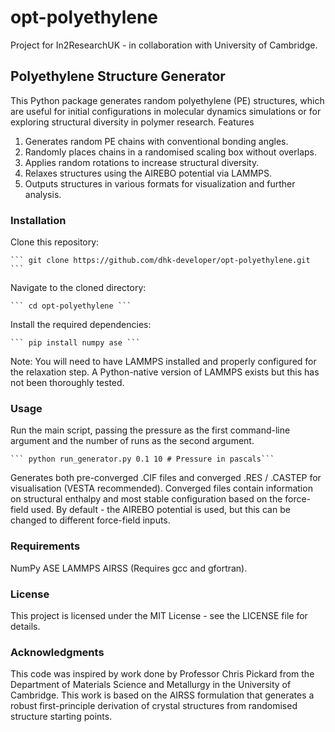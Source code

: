 # opt-polyethylene
  Project for In2ResearchUK - in collaboration with University of Cambridge.


## Polyethylene Structure Generator

This Python package generates random polyethylene (PE) structures, which are useful for initial configurations in molecular dynamics simulations or for exploring structural diversity in polymer research.
Features

  1. Generates random PE chains with conventional bonding angles.
  2. Randomly places chains in a randomised scaling box without overlaps.
  3. Applies random rotations to increase structural diversity.
  4. Relaxes structures using the AIREBO potential via LAMMPS.
  5. Outputs structures in various formats for visualization and further analysis.

### Installation

  Clone this repository:
    
    ``` git clone https://github.com/dhk-developer/opt-polyethylene.git ```

  Navigate to the cloned directory:
    
    ``` cd opt-polyethylene ```

  Install the required dependencies:
    
    ``` pip install numpy ase ```

  Note: You will need to have LAMMPS installed and properly configured for the relaxation step. A Python-native version of LAMMPS exists but this has not been thoroughly tested.

### Usage

  Run the main script, passing the pressure as the first command-line argument and the number of runs as the second argument. 
    
    ``` python run_generator.py 0.1 10 # Pressure in pascals``` 

  Generates both pre-converged .CIF files and converged .RES / .CASTEP for visualisation (VESTA recommended). Converged files contain information on structural enthalpy and most stable configuration based on the force-field 
  used. By default - the AIREBO potential is used, but this can be changed to different force-field inputs.

### Requirements

  NumPy
  ASE
  LAMMPS
  AIRSS (Requires gcc and gfortran).

### License

  This project is licensed under the MIT License - see the LICENSE file for details.

### Acknowledgments
  
  This code was inspired by work done by Professor Chris Pickard from the Department of Materials Science and Metallurgy in the University of Cambridge. This work is based on the AIRSS formulation that generates a robust      first-principle derivation of crystal structures from randomised structure starting points.
